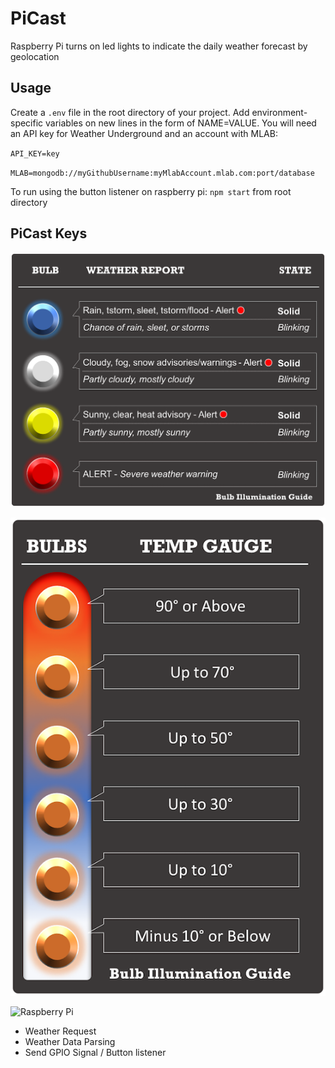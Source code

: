 # PiCast
Raspberry Pi turns on led lights to indicate the daily weather forecast by geolocation

## Usage
Create a `.env` file in the root directory of your project. Add environment-specific variables on new lines in the form of NAME=VALUE. You will need an API key for Weather Underground and an account with MLAB:

`API_KEY=key`

`MLAB=mongodb://myGithubUsername:myMlabAccount.mlab.com:port/database`

 To run using the button listener on raspberry pi:
  `npm start` from root directory

 ## PiCast Keys

 ![Forecast key](graphics-README/PI_FORECAST.png?raw=true)

 ![Temperature key](graphics-README/PI_TEMP.png?raw=true)

 ![Raspberry Pi](graphics-README/GGPercyMacmillanIII.jpg?raw=true)


* Weather Request
* Weather Data Parsing
* Send GPIO Signal / Button listener

